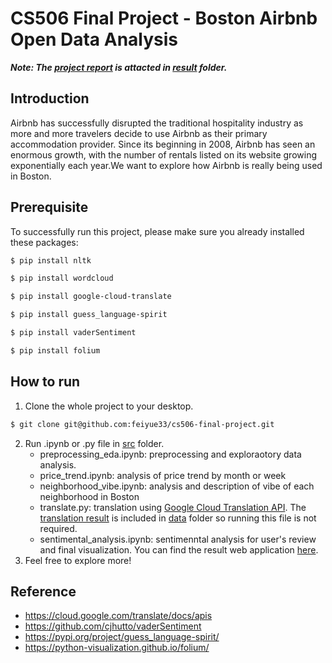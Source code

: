 # CS506 Final Project - Boston Airbnb Open Data Analysis

***Note: The [project report](https://github.com/feiyue33/cs506-final-project/blob/master/result/proj_report.pdf) is attacted in [result](https://github.com/feiyue33/cs506-final-project/tree/master/result) folder.***

## Introduction
Airbnb has successfully disrupted the traditional hospitality industry as more and more travelers decide to use Airbnb as their primary accommodation provider. Since its beginning in 2008, Airbnb has seen an enormous growth, with the number of rentals listed on its website growing exponentially each year.We want to explore how Airbnb is really being used in Boston.

## Prerequisite
To successfully run this project, please make sure you already installed these packages:
```sh
$ pip install nltk
```
```sh
$ pip install wordcloud
```
```sh
$ pip install google-cloud-translate
```
```sh
$ pip install guess_language-spirit
```
```sh
$ pip install vaderSentiment
```
```sh
$ pip install folium
```

## How to run
1. Clone the whole project to your desktop.
```sh
$ git clone git@github.com:feiyue33/cs506-final-project.git
```
2. Run .ipynb or .py file in [src](https://github.com/feiyue33/cs506-final-project/tree/master/src) folder.
	- preprocessing_eda.ipynb: preprocessing and exploraotory data analysis.
	- price_trend.ipynb: analysis of price trend by month or week
	- neighborhood_vibe.ipynb: analysis and description of vibe of each neighborhood in Boston
	- translate.py: translation using [Google Cloud Translation API](https://cloud.google.com/translate/docs/apis). The [translation result](https://github.com/feiyue33/cs506-final-project/blob/master/data/reviews_join_listings_translated.csv) is included in [data](https://github.com/feiyue33/cs506-final-project/tree/master/data) folder so running this file is not required.
	- sentimental_analysis.ipynb: sentimenntal analysis for user's review and final visualization. You can find the result web application [here](https://github.com/feiyue33/cs506-final-project/tree/master/result).
3. Feel free to explore more!

## Reference
- https://cloud.google.com/translate/docs/apis
- https://github.com/cjhutto/vaderSentiment
- https://pypi.org/project/guess_language-spirit/
- https://python-visualization.github.io/folium/
